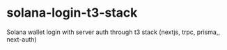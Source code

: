 # solana-login-t3-stack
Solana wallet login with server auth through t3 stack (nextjs, trpc, prisma,, next-auth)
